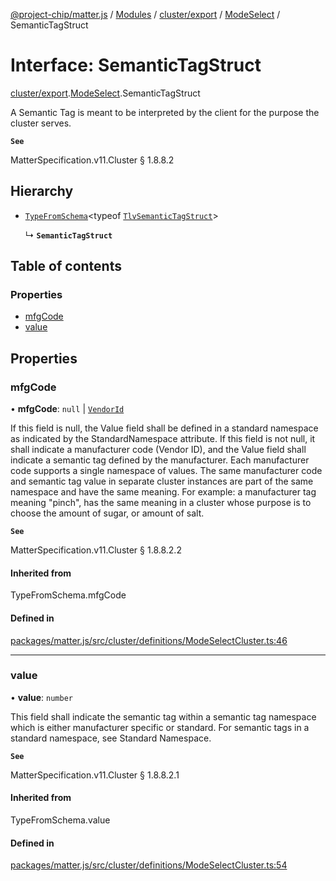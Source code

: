 [@project-chip/matter.js](../README.md) / [Modules](../modules.md) / [cluster/export](../modules/cluster_export.md) / [ModeSelect](../modules/cluster_export.ModeSelect.md) / SemanticTagStruct

# Interface: SemanticTagStruct

[cluster/export](../modules/cluster_export.md).[ModeSelect](../modules/cluster_export.ModeSelect.md).SemanticTagStruct

A Semantic Tag is meant to be interpreted by the client for the purpose the cluster serves.

**`See`**

MatterSpecification.v11.Cluster § 1.8.8.2

## Hierarchy

- [`TypeFromSchema`](../modules/tlv_export.md#typefromschema)\<typeof [`TlvSemanticTagStruct`](../modules/cluster_export.ModeSelect.md#tlvsemantictagstruct)\>

  ↳ **`SemanticTagStruct`**

## Table of contents

### Properties

- [mfgCode](cluster_export.ModeSelect.SemanticTagStruct.md#mfgcode)
- [value](cluster_export.ModeSelect.SemanticTagStruct.md#value)

## Properties

### mfgCode

• **mfgCode**: ``null`` \| [`VendorId`](../modules/datatype_export.md#vendorid)

If this field is null, the Value field shall be defined in a standard namespace as indicated by the
StandardNamespace attribute. If this field is not null, it shall indicate a manufacturer code (Vendor ID),
and the Value field shall indicate a semantic tag defined by the manufacturer. Each manufacturer code
supports a single namespace of values. The same manufacturer code and semantic tag value in separate cluster
instances are part of the same namespace and have the same meaning. For example: a manufacturer tag meaning
"pinch", has the same meaning in a cluster whose purpose is to choose the amount of sugar, or amount of salt.

**`See`**

MatterSpecification.v11.Cluster § 1.8.8.2.2

#### Inherited from

TypeFromSchema.mfgCode

#### Defined in

[packages/matter.js/src/cluster/definitions/ModeSelectCluster.ts:46](https://github.com/project-chip/matter.js/blob/5f71eedebdb9fa54338bde320c311bb359b7455d/packages/matter.js/src/cluster/definitions/ModeSelectCluster.ts#L46)

___

### value

• **value**: `number`

This field shall indicate the semantic tag within a semantic tag namespace which is either manufacturer
specific or standard. For semantic tags in a standard namespace, see Standard Namespace.

**`See`**

MatterSpecification.v11.Cluster § 1.8.8.2.1

#### Inherited from

TypeFromSchema.value

#### Defined in

[packages/matter.js/src/cluster/definitions/ModeSelectCluster.ts:54](https://github.com/project-chip/matter.js/blob/5f71eedebdb9fa54338bde320c311bb359b7455d/packages/matter.js/src/cluster/definitions/ModeSelectCluster.ts#L54)
